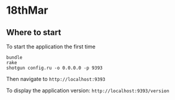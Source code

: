 18thMar
==========================

## Where to start
To start the application the first time
```
bundle
rake
shotgun config.ru -o 0.0.0.0 -p 9393
```

Then navigate to `http://localhost:9393`

To display the application version: `http://localhost:9393/version`
